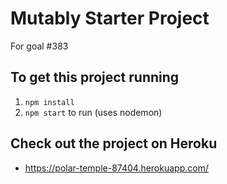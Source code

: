# Mutably Starter Project
For goal #383

## To get this project running
1. `npm install`
1. `npm start` to run (uses nodemon)

## Check out the project on Heroku
- https://polar-temple-87404.herokuapp.com/
